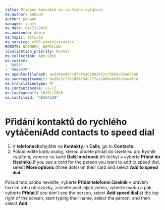 ```yaml
---
title: Přidání kontaktů do rychlého vytáčení
ms.author: pebaum
author: pebaum
manager: scotv
ms.date: 04/21/2020
ms.audience: Admin
ms.topic: article
ms.service: o365-administration
ROBOTS: NOINDEX, NOFOLLOW
localization_priority: Normal
ms.collection: Adm_O365
ms.custom:
- "6658"
- "9003570"
ms.openlocfilehash: aed240e9d7cdfdf4263093472cc9b66c95a837e6
ms.sourcegitcommit: 9a39e7cff11854c54c717a2c0094bfdfefee4ffd
ms.translationtype: MT
ms.contentlocale: cs-CZ
ms.lasthandoff: 10/01/2020
ms.locfileid: "48364529"
---
```

# <a name="add-contacts-to-speed-dial"></a><span data-ttu-id="f376d-102">Přidání kontaktů do rychlého vytáčení</span><span class="sxs-lookup"><span data-stu-id="f376d-102">Add contacts to speed dial</span></span>

1. <span data-ttu-id="f376d-103">V  **telefonech**přejděte na  **Kontakty**.</span><span class="sxs-lookup"><span data-stu-id="f376d-103">In  **Calls**, go to  **Contacts**.</span></span>
2. <span data-ttu-id="f376d-104">Pokud vidíte kartu osoby, kterou chcete přidat do číselníku pro Rychlé vytáčení, vyberte na kartě  **Další možnosti**  (tři tečky) a vyberte  **Přidat do číselníku**.</span><span class="sxs-lookup"><span data-stu-id="f376d-104">If you see a card for the person you want to add to speed dial, select  **More options**  (three dots) on their card and select  **Add to speed dial**.</span></span>

<span data-ttu-id="f376d-105">Pokud tuto osobu nevidíte, vyberte  **Přidat telefonní číselník**  v pravém horním rohu obrazovky, začněte psát jejich jméno, vyberte osobu a pak vyberte  **Přidat**.</span><span class="sxs-lookup"><span data-stu-id="f376d-105">If you don’t see the person, select  **Add speed dial**  at the top right of the screen, start typing their name, select the person, and then select  **Add**.</span></span>
